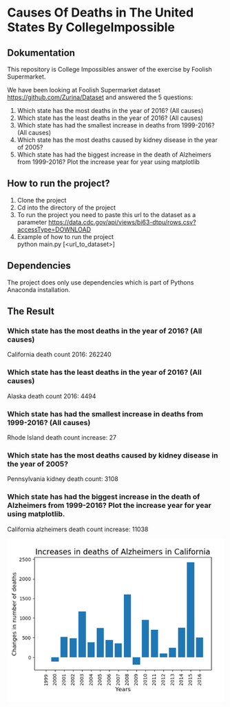 # Causes Of Deaths in The United States By CollegeImpossible

## Dokumentation
This repository is College Impossibles answer of the exercise by Foolish Supermarket.   

We have been looking at Foolish Supermarket dataset https://github.com/Zurina/Dataset and answered the 5 questions:  

1. Which state has the most deaths in the year of 2016? (All causes)  
2. Which state has the least deaths in the year of 2016? (All causes)  
3. Which state has had the smallest increase in deaths from 1999-2016? (All causes)  
4. Which state has the most deaths caused by kidney disease in the year of 2005?  
5. Which state has had the biggest increase in the death of Alzheimers from 1999-2016? Plot the increase year for year using matplotlib  

## How to run the project?
1. Clone the project  
2. Cd into the directory of the project   
3. To run the project you need to paste this url to the dataset as a parameter 
https://data.cdc.gov/api/views/bi63-dtpu/rows.csv?accessType=DOWNLOAD  
4. Example of how to run the project  
python main.py [<url_to_dataset>]  
  
## Dependencies
The project does only use dependencies which is part of Pythons Anaconda installation.  

## The Result
### Which state has the most deaths in the year of 2016? (All causes)  
California death count 2016: 262240   

### Which state has the least deaths in the year of 2016? (All causes) 
Alaska death count 2016: 4494  

### Which state has had the smallest increase in deaths from 1999-2016? (All causes)  
Rhode Island death count increase: 27   

### Which state has the most deaths caused by kidney disease in the year of 2005?  
Pennsylvania kidney death count: 3108   

### Which state has had the biggest increase in the death of Alzheimers from 1999-2016? Plot the increase year for year using matplotlib.  
California alzheimers death count increase: 11038  

![alt text](https://github.com/BoMarconiHenriksen/causesOfDeathsUsa/blob/developer/alzheimers.png)  












